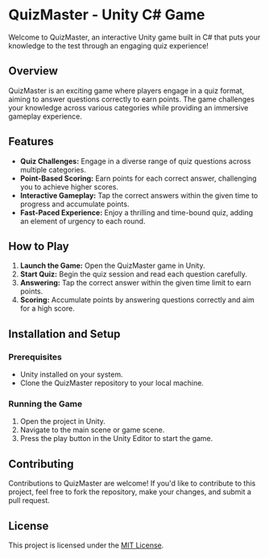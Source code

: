 # **QuizMaster - Unity C# Game**

Welcome to QuizMaster, an interactive Unity game built in C# that puts your knowledge to the test through an engaging quiz experience!

## **Overview**

QuizMaster is an exciting game where players engage in a quiz format, aiming to answer questions correctly to earn points. The game challenges your knowledge across various categories while providing an immersive gameplay experience.

## **Features**

- **Quiz Challenges:** Engage in a diverse range of quiz questions across multiple categories.
- **Point-Based Scoring:** Earn points for each correct answer, challenging you to achieve higher scores.
- **Interactive Gameplay:** Tap the correct answers within the given time to progress and accumulate points.
- **Fast-Paced Experience:** Enjoy a thrilling and time-bound quiz, adding an element of urgency to each round.

## **How to Play**

1. **Launch the Game:** Open the QuizMaster game in Unity.
2. **Start Quiz:** Begin the quiz session and read each question carefully.
3. **Answering:** Tap the correct answer within the given time limit to earn points.
4. **Scoring:** Accumulate points by answering questions correctly and aim for a high score.

## **Installation and Setup**

### **Prerequisites**

- Unity installed on your system.
- Clone the QuizMaster repository to your local machine.

### **Running the Game**

1. Open the project in Unity.
2. Navigate to the main scene or game scene.
3. Press the play button in the Unity Editor to start the game.

## **Contributing**

Contributions to QuizMaster are welcome! If you'd like to contribute to this project, feel free to fork the repository, make your changes, and submit a pull request.

## **License**

This project is licensed under the [MIT License](./LICENSE.md).
